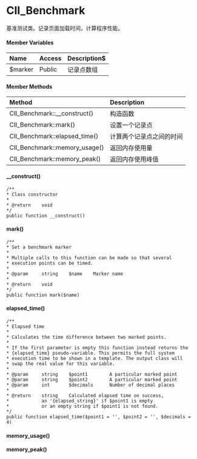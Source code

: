 # CII\_Benchmark

基准测试类。记录页面加载时间，计算程序性能。

#### Member Variables

| Name | Access | Description$ |
| :--- | :--- | :--- |
| $marker | Public | 记录点数组 |

#### Member Methods

| Method | Description |
| :--- | :--- |
| CII\_Benchmark::\_\_construct\(\) | 构造函数 |
| CII\_Benchmark::mark\(\) | 设置一个记录点 |
| CII\_Benchmark::elapsed\_time\(\) | 计算两个记录点之间的时间 |
| CII\_Benchmark::memory\_usage\(\) | 返回内存使用量 |
| CII\_Benchmark::memory\_peak\(\) | 返回内存使用峰值 |

#### \_\_construct\(\)

```
/**
* Class constructor
*
* @return    void
*/
public function __construct()
```

#### mark\(\)

```
/**
* Set a benchmark marker
*
* Multiple calls to this function can be made so that several
* execution points can be timed.
*
* @param     string    $name    Marker name
*
* @return    void
*/
public function mark($name)
```

#### elapsed\_time\(\)

```
/**
* Elapsed time
*
* Calculates the time difference between two marked points.
*
* If the first parameter is empty this function instead returns the
* {elapsed_time} pseudo-variable. This permits the full system
* execution time to be shown in a template. The output class will
* swap the real value for this variable.
*
* @param     string    $point1        A particular marked point
* @param     string    $point2        A particular marked point
* @param     int       $decimals      Number of decimal places
*
* @return    string    Calculated elapsed time on success,
*            an '{elapsed_string}' if $point1 is empty
*            or an empty string if $point1 is not found.
*/
public function elapsed_time($point1 = '', $point2 = '', $decimals = 4)
```

#### memory\_usage\(\)

#### memory\_peak\(\)



